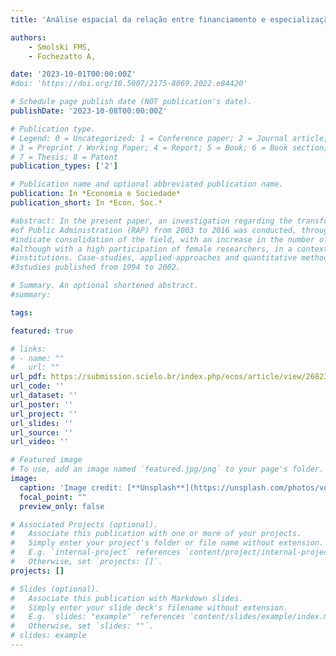```yaml
---
title: 'Análise espacial da relação entre financiamento e especialização industrial por intensidade tecnológica no Brasil'

authors:
    - Smolski FMS,
    - Fochezatto A,

date: '2023-10-01T00:00:00Z'
#doi: 'https://doi.org/10.5007/2175-8069.2022.e84420'

# Schedule page publish date (NOT publication's date).
publishDate: '2023-10-08T00:00:00Z'

# Publication type.
# Legend: 0 = Uncategorized; 1 = Conference paper; 2 = Journal article;
# 3 = Preprint / Working Paper; 4 = Report; 5 = Book; 6 = Book section;
# 7 = Thesis; 8 = Patent
publication_types: ['2']

# Publication name and optional abbreviated publication name.
publication: In *Economia e Sociedade*
publication_short: In *Econ. Soc.*

#abstract: In the present paper, an investigation regarding the transformations of studies published in the Brazilian Journal 
#of Public Administration (RAP) from 2003 to 2016 was conducted, through bibliometric research. The main results 
#indicate consolidation of the field, with an increase in the number of authors per article. Most authors were male, 
#although with a high participation of female researchers, in a context where most authors are Brazilian, from public 
#institutions. Case-studies, applied-approaches and quantitative methodology studies increased in comparison to 
#3studies published from 1994 to 2002.

# Summary. An optional shortened abstract.
#summary: 

tags:

featured: true

# links:
# - name: ""
#   url: ""
url_pdf: https://submission.scielo.br/index.php/ecos/article/view/268236
url_code: ''
url_dataset: ''
url_poster: ''
url_project: ''
url_slides: ''
url_source: ''
url_video: ''

# Featured image
# To use, add an image named `featured.jpg/png` to your page's folder. 
image:
  caption: 'Image credit: [**Unsplash**](https://unsplash.com/photos/vdaJJbls3xE)'
  focal_point: ""
  preview_only: false

# Associated Projects (optional).
#   Associate this publication with one or more of your projects.
#   Simply enter your project's folder or file name without extension.
#   E.g. `internal-project` references `content/project/internal-project/index.md`.
#   Otherwise, set `projects: []`.
projects: []

# Slides (optional).
#   Associate this publication with Markdown slides.
#   Simply enter your slide deck's filename without extension.
#   E.g. `slides: "example"` references `content/slides/example/index.md`.
#   Otherwise, set `slides: ""`.
# slides: example
---
```






